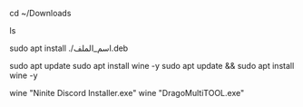 cd ~/Downloads

ls


sudo apt install ./اسم_الملف.deb

sudo apt update
sudo apt install wine -y
sudo apt update && sudo apt install wine -y

wine "Ninite Discord Installer.exe"
wine "DragoMultiTOOL.exe"


